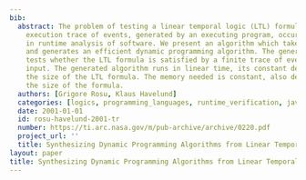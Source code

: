 ```yaml
---
bib:
  abstract: The problem of testing a linear temporal logic (LTL) formula on a finite
    execution trace of events, generated by an executing program, occurs naturally
    in runtime analysis of software. We present an algorithm which takes an LTL formula
    and generates an efficient dynamic programming algorithm. The generated algorithm
    tests whether the LTL formula is satisfied by a finite trace of events given as
    input. The generated algorithm runs in linear time, its constant depending on
    the size of the LTL formula. The memory needed is constant, also depending on
    the size of the formula.
  authors: [Grigore Rosu, Klaus Havelund]
  categories: [logics, programming_languages, runtime_verification, javamop]
  date: 2001-01-01
  id: rosu-havelund-2001-tr
  number: https://ti.arc.nasa.gov/m/pub-archive/archive/0220.pdf
  project_url: ''
  title: Synthesizing Dynamic Programming Algorithms from Linear Temporal Logic Formulae
layout: paper
title: Synthesizing Dynamic Programming Algorithms from Linear Temporal Logic Formulae
---
```

